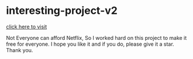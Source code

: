 # interesting-project-v2

[click here to visit](https://djago-netflix-clone.firebaseapp.com/)

Not Everyone can afford Netflix, So I worked hard on this project to make it free for everyone. I hope you like it and if you do, please give it a star. Thank you.